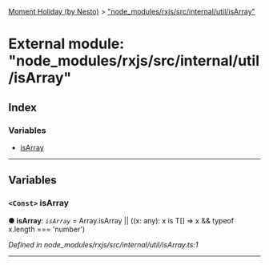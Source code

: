 [Moment Holiday (by Nesto)](../README.md) > ["node_modules/rxjs/src/internal/util/isArray"](../modules/_node_modules_rxjs_src_internal_util_isarray_.md)

# External module: "node_modules/rxjs/src/internal/util/isArray"

## Index

### Variables

* [isArray](_node_modules_rxjs_src_internal_util_isarray_.md#isarray)

---

## Variables

<a id="isarray"></a>

### `<Const>` isArray

**● isArray**: *`isArray`* =  Array.isArray || (<T>(x: any): x is T[] => x && typeof x.length === 'number')

*Defined in node_modules/rxjs/src/internal/util/isArray.ts:1*

___

